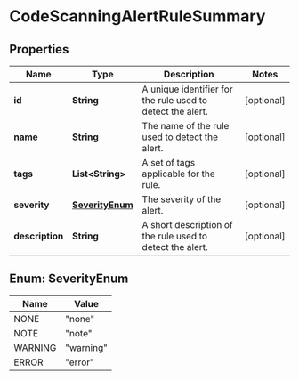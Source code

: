

# CodeScanningAlertRuleSummary


## Properties

| Name | Type | Description | Notes |
|------------ | ------------- | ------------- | -------------|
|**id** | **String** | A unique identifier for the rule used to detect the alert. |  [optional] |
|**name** | **String** | The name of the rule used to detect the alert. |  [optional] |
|**tags** | **List&lt;String&gt;** | A set of tags applicable for the rule. |  [optional] |
|**severity** | [**SeverityEnum**](#SeverityEnum) | The severity of the alert. |  [optional] |
|**description** | **String** | A short description of the rule used to detect the alert. |  [optional] |



## Enum: SeverityEnum

| Name | Value |
|---- | -----|
| NONE | &quot;none&quot; |
| NOTE | &quot;note&quot; |
| WARNING | &quot;warning&quot; |
| ERROR | &quot;error&quot; |



